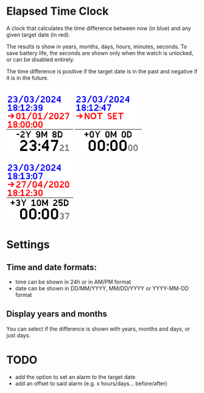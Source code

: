 # Elapsed Time Clock
A clock that calculates the time difference between now (in blue) and any given target date (in red).

The results is show in years, months, days, hours, minutes, seconds. To save battery life, the seconds are shown only when the watch is unlocked, or can be disabled entirely.

The time difference is positive if the target date is in the past and negative if it is in the future.

![Screenshot 1](screenshot1.png)
![Screenshot 2](screenshot2.png)
![Screenshot 3](screenshot3.png)

# Settings
## Time and date formats:
- time can be shown in 24h or in AM/PM format
- date can be shown in DD/MM/YYYY, MM/DD/YYYY or YYYY-MM-DD format

## Display years and months
You can select if the difference is shown with years, months and days, or just days.

# TODO
- add the option to set an alarm to the target date
- add an offset to said alarm (e.g. x hours/days... before/after)
